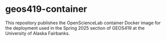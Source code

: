 # geos419-container

This repository publishes the OpenScienceLab container Docker image for the
deployment used in the Spring 2025 section of GEOS419 at the University of Alaska Fairbanks.
